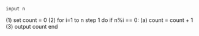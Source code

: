 	input n
(1)	set count = 0 
(2)	for i=1 to n step 1 do
		if n%i == 0:
			(a) count = count + 1
(3)	output count
	end
